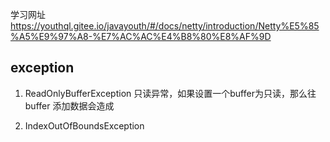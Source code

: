 学习网址
https://youthql.gitee.io/javayouth/#/docs/netty/introduction/Netty%E5%85%A5%E9%97%A8-%E7%AC%AC%E4%B8%80%E8%AF%9D





## exception


1. ReadOnlyBufferException 只读异常，如果设置一个buffer为只读，那么往buffer 添加数据会造成

2. IndexOutOfBoundsException